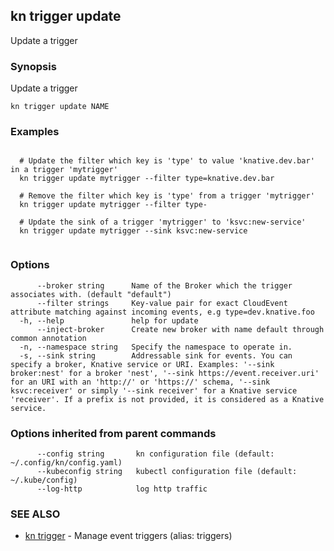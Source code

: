 ## kn trigger update

Update a trigger

### Synopsis

Update a trigger

```
kn trigger update NAME
```

### Examples

```

  # Update the filter which key is 'type' to value 'knative.dev.bar' in a trigger 'mytrigger'
  kn trigger update mytrigger --filter type=knative.dev.bar

  # Remove the filter which key is 'type' from a trigger 'mytrigger'
  kn trigger update mytrigger --filter type-

  # Update the sink of a trigger 'mytrigger' to 'ksvc:new-service'
  kn trigger update mytrigger --sink ksvc:new-service
  
```

### Options

```
      --broker string      Name of the Broker which the trigger associates with. (default "default")
      --filter strings     Key-value pair for exact CloudEvent attribute matching against incoming events, e.g type=dev.knative.foo
  -h, --help               help for update
      --inject-broker      Create new broker with name default through common annotation
  -n, --namespace string   Specify the namespace to operate in.
  -s, --sink string        Addressable sink for events. You can specify a broker, Knative service or URI. Examples: '--sink broker:nest' for a broker 'nest', '--sink https://event.receiver.uri' for an URI with an 'http://' or 'https://' schema, '--sink ksvc:receiver' or simply '--sink receiver' for a Knative service 'receiver'. If a prefix is not provided, it is considered as a Knative service.
```

### Options inherited from parent commands

```
      --config string       kn configuration file (default: ~/.config/kn/config.yaml)
      --kubeconfig string   kubectl configuration file (default: ~/.kube/config)
      --log-http            log http traffic
```

### SEE ALSO

* [kn trigger](kn_trigger.md)	 - Manage event triggers (alias: triggers)

